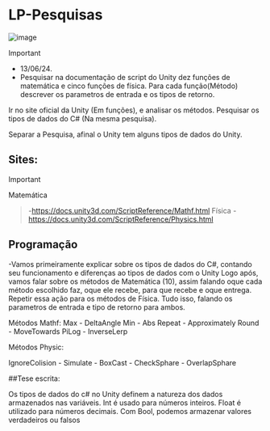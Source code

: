 # LP-Pesquisas
![image](https://github.com/DanielCarvalhoS/LP-Pesquisas/assets/162492997/34c3cdcf-1c08-47e5-aa36-8262dc184597)

>[!Important]
>- 13/06/24.
>- Pesquisar na documentação de script do Unity dez funções de matemática e cinco funções de física. Para cada função(Método) descrever os parametros de entrada e os tipos de retorno.

Ir no site oficial da Unity (Em funções), e analisar os métodos.
Pesquisar os tipos de dados do C# (Na mesma pesquisa).

Separar a Pesquisa, afinal o Unity tem alguns tipos de dados do Unity.

## Sites:
>[!Important]
Matemática
>-https://docs.unity3d.com/ScriptReference/Mathf.html
Física
>-https://docs.unity3d.com/ScriptReference/Physics.html

## Programação

-Vamos primeiramente explicar sobre os tipos de dados do C#, contando seu funcionamento e diferenças ao tipos de dados com o Unity
  Logo após, vamos falar sobre os métodos de Matemática (10), assim falando oque cada método escolhido faz, oque ele recebe, para que recebe e oque entrega.
  Repetir essa ação para os métodos de Física. Tudo isso, falando os parametros de entrada e tipo de retorno para ambos.

 Métodos Mathf:
Max - DeltaAngle
Min - Abs
Repeat - Approximately
Round - MoveTowards
PiLog - InverseLerp

 Métodos Physic:

IgnoreColision -
Simulate -
BoxCast -
CheckSphare -
OverlapSphare 

##Tese escrita:

Os tipos de dados do c# no Unity definem a natureza dos dados armazenados nas variáveis. Int é usado para números inteiros. Float é utilizado para números decimais. Com Bool, podemos armazenar valores verdadeiros ou falsos
